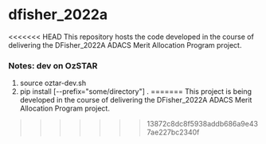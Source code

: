 dfisher_2022a
=============

<<<<<<< HEAD
This repository hosts the code developed in the course of delivering the DFisher_2022A ADACS Merit Allocation Program project.

### Notes: dev on OzSTAR
1. source oztar-dev.sh
2. pip install [--prefix="some/directory"] .
=======
This project is being developed in the course of delivering the DFisher_2022A ADACS Merit Allocation Program project.
>>>>>>> 13872c8dc8f5938addb686a9e437ae227bc2340f
